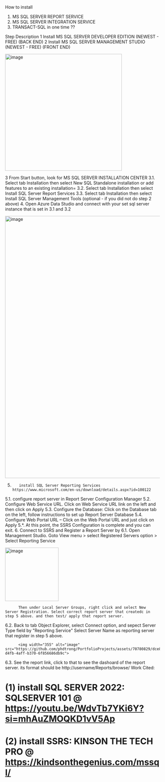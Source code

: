 How to install 
1. MS SQL SERVER REPORT SERVICE
2. MS SQL SERVER INTEGRATION SERVICE
3. TRANSACT-SQL
   in one time ??

Step    Description
1       Install MS SQL SERVER DEVELOPER EDITION (NEWEST - FREE) (BACK END)
2       Install MS SQL SERVER MANAGEMENT STUDIO (NEWEST - FREE) (FRONT END)

<img width="380" alt="image" src="https://github.com/phdtrong/PortfolioProjects/assets/70780829/f7cea5e1-5cab-4412-9f77-751ebffa189c">

3       From Start button, look for MS SQL SERVER INSTALLATION CENTER
3.1.    Select tab Installation then select New SQL Standalone installation or add features to an existing installation=
3.2.    Select tab Installation then select Install SQL Server Report Services
3.3.    Select tab Installation then select Install SQL Server Management Tools (optional - if you did not do step 2 above)
4.      Open Azure Data Studio and connect with your set sql server instance that is set in 3.1 and 3.2

<img width="853" alt="image" src="https://github.com/phdtrong/PortfolioProjects/assets/70780829/95602e59-ef7e-4282-a82d-d440152d4018">

5.        install SQL Server Reporting Services https://www.microsoft.com/en-us/download/details.aspx?id=100122
5.1.      configure report server in Report Server Configuration Manager
5.2.      Configure Web Service URL. Click on Web Service URL link on the left and then click on Apply
5.3.      Configure the Database: Click on the Database tab on the left, follow instructions to set up Report Server Database
5.4.      Configure Web Portal URL – Click on the Web Portal URL and just click on Apply
5.*.      At this point, the SSRS Configuration is complete and you can exit.
6.        Connect to SSRS and Register a Report Server by
6.1.      Open Management Studio. Goto View menu > select Registered Servers option > Select Reporting Service 

<img width="174" alt="image" src="https://github.com/phdtrong/PortfolioProjects/assets/70780829/cd76b6b4-f659-4062-a07d-c4a053e3583e">

          Then under Local Server Groups, right click and select New Server Registration. Select correct report server that createdc in step 5 above. and then test/ apply that report server.
6.2.      Back to tab Object Explorer, select Connect option, and sepect Server Type field by "Reporting Service"
          Select Server Name as reporting server that register in step 5 above.
          
          <img width="355" alt="image" src="https://github.com/phdtrong/PortfolioProjects/assets/70780829/dce8e505-d4fb-4aff-b370-6f856686db9c">

6.3.      See the report link, click to that to see the dashoard of the report server. its format should be 
            http://username/Reports/browse/
Work Cited:
# (1) install SQL SERVER 2022: SQLSERVER 101 @ https://youtu.be/WdvTb7YKi6Y?si=mhAuZMOQKD1vV5Ap
# (2) install SSRS: KINSON THE TECH PRO @ https://kindsonthegenius.com/mssql/
